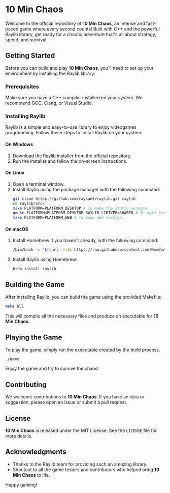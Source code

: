 # 10 Min Chaos

Welcome to the official repository of **10 Min Chaos**, an intense and fast-paced game where every second counts! Built with C++ and the powerful Raylib library, get ready for a chaotic adventure that's all about strategy, speed, and survival.

## Getting Started

Before you can build and play **10 Min Chaos**, you'll need to set up your environment by installing the Raylib library.

### Prerequisites

Make sure you have a C++ compiler installed on your system. We recommend GCC, Clang, or Visual Studio.

### Installing Raylib

Raylib is a simple and easy-to-use library to enjoy videogames programming. Follow these steps to install Raylib on your system:

#### On Windows

1. Download the Raylib installer from the official repository.
2. Run the installer and follow the on-screen instructions.

#### On Linux

1. Open a terminal window.
2. Install Raylib using the package manager with the following command:
   ```bash
   git clone https://github.com/raysan5/raylib.git raylib
   cd raylib/src/
   make PLATFORM=PLATFORM_DESKTOP # To make the static version.
   qmake PLATFORM=PLATFORM_DESKTOP RAYLIB_LIBTYPE=SHARED # To make the dynamic shared version.
   make PLATFORM=PLATFORM_WEB # To make web version.

#### On macOS

1. Install Homebrew if you haven't already, with the following command:
   ```bash
   /bin/bash -c "$(curl -fsSL https://raw.githubusercontent.com/Homebrew/install/HEAD/install.sh)"
   ```
2. Install Raylib using Homebrew:
   ```bash
   brew install raylib
   ```

## Building the Game

After installing Raylib, you can build the game using the provided Makefile:

```bash
make all
```

This will compile all the necessary files and produce an executable for **10 Min Chaos**.

## Playing the Game

To play the game, simply run the executable created by the build process.

```bash
./game
```

Enjoy the game and try to survive the chaos!

## Contributing

We welcome contributions to **10 Min Chaos**. If you have an idea or suggestion, please open an issue or submit a pull request.

## License

**10 Min Chaos** is released under the MIT License. See the `LICENSE` file for more details.

## Acknowledgments

- Thanks to the Raylib team for providing such an amazing library.
- Shoutout to all the game testers and contributors who helped bring **10 Min Chaos** to life.

Happy gaming!


